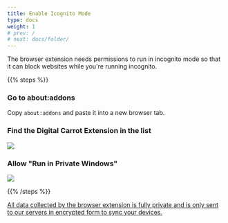```yaml
---
title: Enable Icognito Mode
type: docs
weight: 1
# prev: /
# next: docs/folder/
---
```

The browser extension needs permissions to run in incognito mode so that it can block websites while you're running incognito.

{{% steps %}}

### Go to about:addons

Copy `about:addons` and paste it into a new browser tab.

### Find the Digital Carrot Extension in the list

![](/images/docs/firefox/find_extension.png)

### Allow "Run in Private Windows"

![](/images/docs/firefox/enable_incognito.png)

{{% /steps %}}

[All data collected by the browser extension is fully private and is only sent to our servers in encrypted form to sync your devices.](/docs/privacy_policy/)
